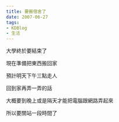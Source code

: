 ```yaml
---
title: 要搬宿舍了
date: 2007-06-27
tags:
- KDBlog
- 生活
---
```

大學終於要結束了

現在準備把東西搬回家

預計明天下午三點走人

回到家再弄一弄的話

大概要到晚上或是隔天才能把電腦跟網路弄起來

所以要關站一段時間了


